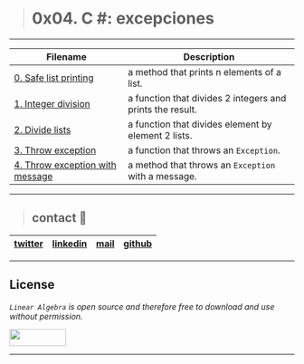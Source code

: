 > # 0x04. C #: excepciones

---
| **Filename** | **Description** |
|---|---|
| [0. Safe list printing](./0-safe_list_print/) | a method that prints n elements of a list. |
| [1. Integer division](./1-divide_print/) | a function that divides 2 integers and prints the result.  |
| [2. Divide lists](./2-divide_lists/) | a function that divides element by element 2 lists.  |
| [3. Throw exception](./3-throw_exception/) | a function that throws an `Exception`.  |
| [4. Throw exception with message](./4-throw_exception_msg/) |  a method that throws an `Exception` with a message.  |
---
> ## contact 💬

| [twitter](https://twitter.com/RICARDO1470) | [linkedin](https://www.linkedin.com/in/ricardo-alfonso-camayo/) | [mail](1466@holbertonschool.com) | [github](https://github.com/ricardo1470/README/blob/master/README.md) |
|---|---|---|---|

---

## License
*`Linear Algebra` is open source and therefore free to download and use without permission.*

<a href="url"><img src="https://www.holbertonschool.com/holberton-logo.png" align="middle" width="100" height="30"></a>

---